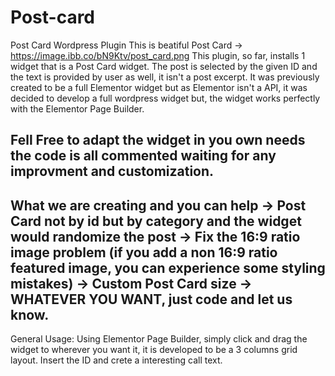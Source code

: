 # Post-card
Post Card Wordpress Plugin
This is beatiful Post Card -> https://image.ibb.co/bN9Ktv/post_card.png
This plugin, so far, installs 1 widget that is a Post Card widget.
The post is selected by the given ID and the text is provided by user as well, it isn't a post excerpt.
It was previously created to be a full Elementor widget but as Elementor isn't a API, it was decided to develop a full wordpress widget
but, the widget works perfectly with the Elementor Page Builder. 

Fell Free to adapt the widget in you own needs the code is all commented waiting for any improvment and customization.
-----------------------------
What we are creating and you can help 
                                    -> Post Card not by id but by category and the widget would randomize the post
                                    -> Fix the 16:9 ratio image problem (if you add a non 16:9 ratio featured image, you can experience                                          some styling mistakes)
                                    -> Custom Post Card size
                                    -> WHATEVER YOU WANT, just code and let us know.
 ---------------------------
 General Usage: Using Elementor Page Builder, simply click and drag the widget to wherever you want it, it is developed to be a 3 columns
 grid layout. Insert the ID and crete a interesting call text.
